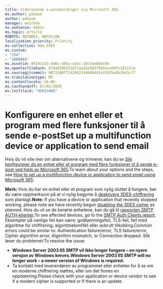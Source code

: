 ```yaml
---
title: Videresende e-postmeldinger via Microsoft 365
ms.author: pebaum
author: pebaum
manager: mnirkhe
ms.audience: Admin
ms.topic: article
ROBOTS: NOINDEX, NOFOLLOW
localization_priority: Priority
ms.collection: Adm_O365
ms.custom:
- "154"
- "3000003"
ms.assetid: 84191e23-496c-495a-a2ec-28c5ae0d4c0b
ms.openlocfilehash: 074a9106553bf3a2a5e563f9ebaca9dfc38111cb
ms.sourcegitcommit: 9872280f71429d2344b0b441e218fba5b3bd3cf7
ms.translationtype: MT
ms.contentlocale: nb-NO
ms.lasthandoff: 07/02/2020
ms.locfileid: "45023468"
---
```

# <a name="set-up-a-multifunction-device-or-application-to-send-email"></a><span data-ttu-id="20351-102">Konfigurere en enhet eller et program med flere funksjoner til å sende e-post</span><span class="sxs-lookup"><span data-stu-id="20351-102">Set up a multifunction device or application to send email</span></span>

<span data-ttu-id="20351-103">Hvis du vil vite mer om alternativene og trinnene, kan du se [Slik konfigurerer du en enhet eller et program med flere funksjoner til å sende e-post ved hjelp av Microsoft 365](https://docs.microsoft.com/Exchange/mail-flow-best-practices/how-to-set-up-a-multifunction-device-or-application-to-send-email-using-microsoft-365-or-office-365).</span><span class="sxs-lookup"><span data-stu-id="20351-103">To learn about your options and the steps, see [How to set up a multifunction device or application to send email using Microsoft 365](https://docs.microsoft.com/Exchange/mail-flow-best-practices/how-to-set-up-a-multifunction-device-or-application-to-send-email-using-microsoft-365-or-office-365).</span></span>
  
<span data-ttu-id="20351-104">**Merk:** Hvis du har en enhet eller et program som nylig sluttet å fungere, bør du være oppmerksom på at vi nylig begynte å [deaktivere 3DES-chiffrering](https://docs.microsoft.com/microsoft-365/compliance/technical-reference-details-about-encryption) som planlagt.</span><span class="sxs-lookup"><span data-stu-id="20351-104">**Note:** If you have a device or application that recently stopped working, please note we have recently begun [disabling the 3DES cipher](https://docs.microsoft.com/microsoft-365/compliance/technical-reference-details-about-encryption) as planned.</span></span> <span data-ttu-id="20351-105">Hvis du vil se de berørte enhetene, kan du gå til [rapporten SMTP AUTH-klienter](https://protection.office.com/mailflow/dashboard).</span><span class="sxs-lookup"><span data-stu-id="20351-105">To see affected devices, go to the [SMTP Auth Clients report](https://protection.office.com/mailflow/dashboard).</span></span> <span data-ttu-id="20351-106">Eksempler på vanlige feil kan være: godkjenningsfeil, TLS-feil, feil med algoritme for chiffrering, algoritmekonflikt eller avbrutt tilkobling.</span><span class="sxs-lookup"><span data-stu-id="20351-106">Common errors could be similar to: Authentication failure/error, TLS failure/error, Cipher algorithm error, Algorithm mismatch, or Connection dropped.</span></span> <span data-ttu-id="20351-107">Slik løser du problemet:</span><span class="sxs-lookup"><span data-stu-id="20351-107">To resolve the issue:</span></span>

 - <span data-ttu-id="20351-108">**Windows Server 2003 IIS SMTP vil ikke lenger fungere – en nyere versjon av Windows kreves.**</span><span class="sxs-lookup"><span data-stu-id="20351-108">**Windows Server 2003 IIS SMTP will no longer work – a newer version of Windows is required.**</span></span>  
 - <span data-ttu-id="20351-109">Ta kontakt med leverandøren av programmet eller enheten for å se om en moderne chiffrering støttes, eller om det finnes en oppdatering.</span><span class="sxs-lookup"><span data-stu-id="20351-109">Please check with your application or device vendor to see if a modern cipher is supported or if there is an update.</span></span>
